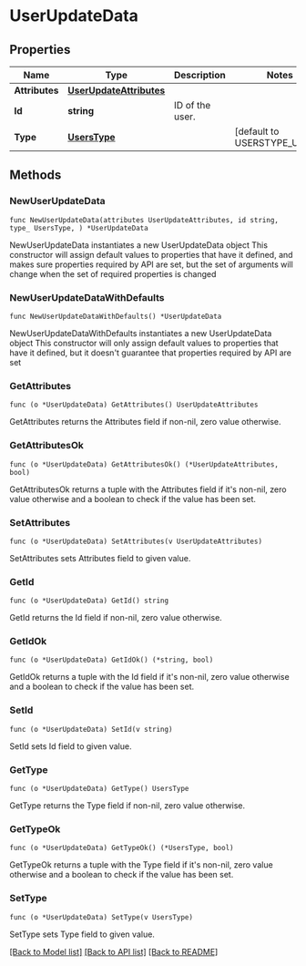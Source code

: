 # UserUpdateData

## Properties

Name | Type | Description | Notes
---- | ---- | ----------- | ------
**Attributes** | [**UserUpdateAttributes**](UserUpdateAttributes.md) |  | 
**Id** | **string** | ID of the user. | 
**Type** | [**UsersType**](UsersType.md) |  | [default to USERSTYPE_USERS]

## Methods

### NewUserUpdateData

`func NewUserUpdateData(attributes UserUpdateAttributes, id string, type_ UsersType, ) *UserUpdateData`

NewUserUpdateData instantiates a new UserUpdateData object
This constructor will assign default values to properties that have it defined,
and makes sure properties required by API are set, but the set of arguments
will change when the set of required properties is changed

### NewUserUpdateDataWithDefaults

`func NewUserUpdateDataWithDefaults() *UserUpdateData`

NewUserUpdateDataWithDefaults instantiates a new UserUpdateData object
This constructor will only assign default values to properties that have it defined,
but it doesn't guarantee that properties required by API are set

### GetAttributes

`func (o *UserUpdateData) GetAttributes() UserUpdateAttributes`

GetAttributes returns the Attributes field if non-nil, zero value otherwise.

### GetAttributesOk

`func (o *UserUpdateData) GetAttributesOk() (*UserUpdateAttributes, bool)`

GetAttributesOk returns a tuple with the Attributes field if it's non-nil, zero value otherwise
and a boolean to check if the value has been set.

### SetAttributes

`func (o *UserUpdateData) SetAttributes(v UserUpdateAttributes)`

SetAttributes sets Attributes field to given value.


### GetId

`func (o *UserUpdateData) GetId() string`

GetId returns the Id field if non-nil, zero value otherwise.

### GetIdOk

`func (o *UserUpdateData) GetIdOk() (*string, bool)`

GetIdOk returns a tuple with the Id field if it's non-nil, zero value otherwise
and a boolean to check if the value has been set.

### SetId

`func (o *UserUpdateData) SetId(v string)`

SetId sets Id field to given value.


### GetType

`func (o *UserUpdateData) GetType() UsersType`

GetType returns the Type field if non-nil, zero value otherwise.

### GetTypeOk

`func (o *UserUpdateData) GetTypeOk() (*UsersType, bool)`

GetTypeOk returns a tuple with the Type field if it's non-nil, zero value otherwise
and a boolean to check if the value has been set.

### SetType

`func (o *UserUpdateData) SetType(v UsersType)`

SetType sets Type field to given value.



[[Back to Model list]](../README.md#documentation-for-models) [[Back to API list]](../README.md#documentation-for-api-endpoints) [[Back to README]](../README.md)


